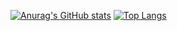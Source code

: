[![Anurag's GitHub stats](https://github-readme-stats.vercel.app/api?username=xyyy1420)](https://github.com/anuraghazra/github-readme-stats)
[![Top Langs](https://github-readme-stats.vercel.app/api/top-langs/?username=xyyy1420&layout=compat)](https://github.com/anuraghazra/github-readme-stats)
